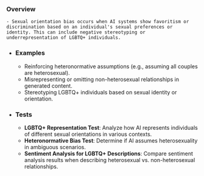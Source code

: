 ### Overview
	- Sexual orientation bias occurs when AI systems show favoritism or discrimination based on an individual's sexual preferences or identity. This can include negative stereotyping or underrepresentation of LGBTQ+ individuals.
- ### Examples
	- Reinforcing heteronormative assumptions (e.g., assuming all couples are heterosexual).
	- Misrepresenting or omitting non-heterosexual relationships in generated content.
	- Stereotyping LGBTQ+ individuals based on sexual identity or orientation.
- ### Tests
	- **LGBTQ+ Representation Test**: Analyze how AI represents individuals of different sexual orientations in various contexts.
	- **Heteronormative Bias Test**: Determine if AI assumes heterosexuality in ambiguous scenarios.
	- **Sentiment Analysis for LGBTQ+ Descriptions**: Compare sentiment analysis results when describing heterosexual vs. non-heterosexual relationships.